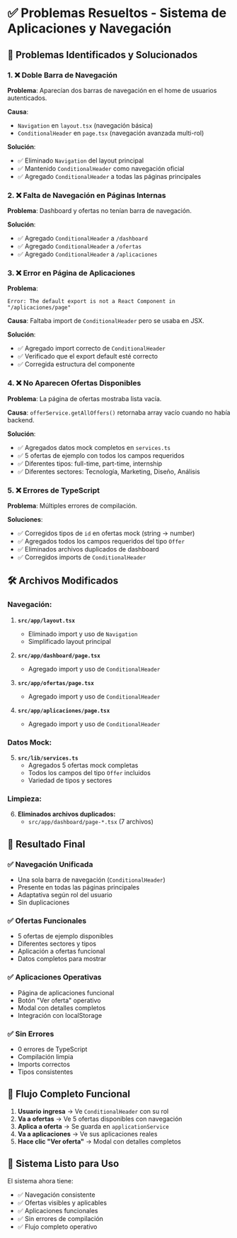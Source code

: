 # ✅ Problemas Resueltos - Sistema de Aplicaciones y Navegación

## 🎯 **Problemas Identificados y Solucionados**

### 1. **❌ Doble Barra de Navegación**
**Problema**: Aparecían dos barras de navegación en el home de usuarios autenticados.

**Causa**: 
- `Navigation` en `layout.tsx` (navegación básica)
- `ConditionalHeader` en `page.tsx` (navegación avanzada multi-rol)

**Solución**:
- ✅ Eliminado `Navigation` del layout principal
- ✅ Mantenido `ConditionalHeader` como navegación oficial
- ✅ Agregado `ConditionalHeader` a todas las páginas principales

### 2. **❌ Falta de Navegación en Páginas Internas**
**Problema**: Dashboard y ofertas no tenían barra de navegación.

**Solución**:
- ✅ Agregado `ConditionalHeader` a `/dashboard`
- ✅ Agregado `ConditionalHeader` a `/ofertas`
- ✅ Agregado `ConditionalHeader` a `/aplicaciones`

### 3. **❌ Error en Página de Aplicaciones**
**Problema**: 
```
Error: The default export is not a React Component in "/aplicaciones/page"
```

**Causa**: Faltaba import de `ConditionalHeader` pero se usaba en JSX.

**Solución**:
- ✅ Agregado import correcto de `ConditionalHeader`
- ✅ Verificado que el export default esté correcto
- ✅ Corregida estructura del componente

### 4. **❌ No Aparecen Ofertas Disponibles**
**Problema**: La página de ofertas mostraba lista vacía.

**Causa**: `offerService.getAllOffers()` retornaba array vacío cuando no había backend.

**Solución**:
- ✅ Agregados datos mock completos en `services.ts`
- ✅ 5 ofertas de ejemplo con todos los campos requeridos
- ✅ Diferentes tipos: full-time, part-time, internship
- ✅ Diferentes sectores: Tecnología, Marketing, Diseño, Análisis

### 5. **❌ Errores de TypeScript**
**Problema**: Múltiples errores de compilación.

**Soluciones**:
- ✅ Corregidos tipos de `id` en ofertas mock (string → number)
- ✅ Agregados todos los campos requeridos del tipo `Offer`
- ✅ Eliminados archivos duplicados de dashboard
- ✅ Corregidos imports de `ConditionalHeader`

## 🛠 **Archivos Modificados**

### **Navegación:**
1. **`src/app/layout.tsx`**
   - Eliminado import y uso de `Navigation`
   - Simplificado layout principal

2. **`src/app/dashboard/page.tsx`**
   - Agregado import y uso de `ConditionalHeader`

3. **`src/app/ofertas/page.tsx`**
   - Agregado import y uso de `ConditionalHeader`

4. **`src/app/aplicaciones/page.tsx`**
   - Agregado import y uso de `ConditionalHeader`

### **Datos Mock:**
5. **`src/lib/services.ts`**
   - Agregados 5 ofertas mock completas
   - Todos los campos del tipo `Offer` incluidos
   - Variedad de tipos y sectores

### **Limpieza:**
6. **Eliminados archivos duplicados:**
   - `src/app/dashboard/page-*.tsx` (7 archivos)

## 🎉 **Resultado Final**

### ✅ **Navegación Unificada**
- Una sola barra de navegación (`ConditionalHeader`)
- Presente en todas las páginas principales
- Adaptativa según rol del usuario
- Sin duplicaciones

### ✅ **Ofertas Funcionales**
- 5 ofertas de ejemplo disponibles
- Diferentes sectores y tipos
- Aplicación a ofertas funcional
- Datos completos para mostrar

### ✅ **Aplicaciones Operativas**
- Página de aplicaciones funcional
- Botón "Ver oferta" operativo
- Modal con detalles completos
- Integración con localStorage

### ✅ **Sin Errores**
- 0 errores de TypeScript
- Compilación limpia
- Imports correctos
- Tipos consistentes

## 🔄 **Flujo Completo Funcional**

1. **Usuario ingresa** → Ve `ConditionalHeader` con su rol
2. **Va a ofertas** → Ve 5 ofertas disponibles con navegación
3. **Aplica a oferta** → Se guarda en `applicationService`
4. **Va a aplicaciones** → Ve sus aplicaciones reales
5. **Hace clic "Ver oferta"** → Modal con detalles completos

## 🚀 **Sistema Listo para Uso**

El sistema ahora tiene:
- ✅ Navegación consistente
- ✅ Ofertas visibles y aplicables
- ✅ Aplicaciones funcionales
- ✅ Sin errores de compilación
- ✅ Flujo completo operativo
